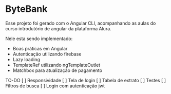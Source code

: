 # ByteBank

Esse projeto foi gerado com o Angular CLI, acompanhando as aulas do curso introdutório de angular da plataforma Alura.

Nele esta sendo implementado:
- Boas práticas em Angular
- Autenticação utilizando firebase
- Lazy loading
- TemplateRef utilizando ngTemplateOutlet
- Matchbox para atualização de pagamento 


TO-DO
[ ] Responsividade 
    [ ] Tela de login
    [ ] Tabela de extrato
[ ] Testes 
[ ] Filtros de busca
[ ] Login com autenticação jwt

